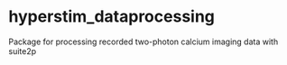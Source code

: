 # hyperstim_dataprocessing
Package for processing recorded two-photon calcium imaging data with suite2p
